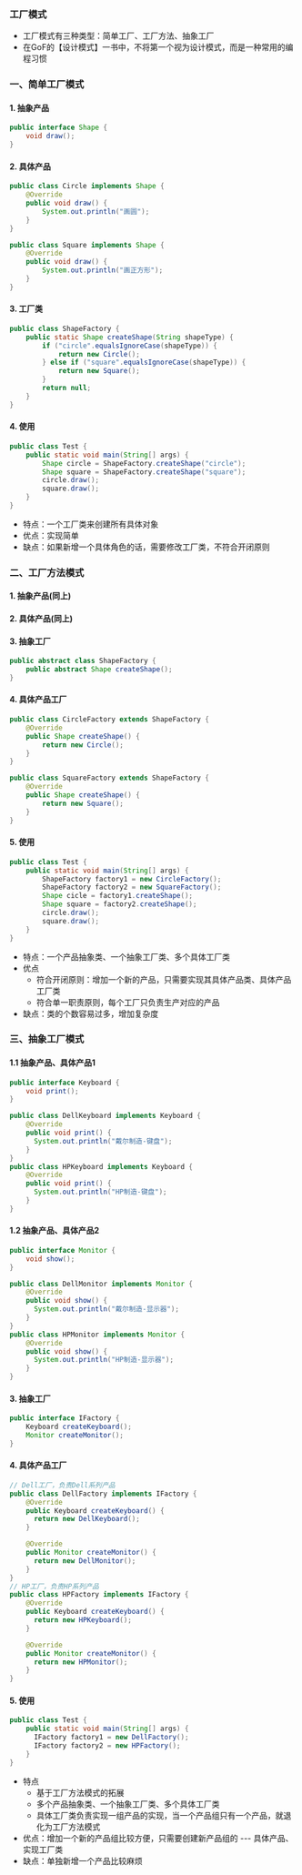 ### 工厂模式

* 工厂模式有三种类型：简单工厂、工厂方法、抽象工厂
* 在GoF的【设计模式】一书中，不将第一个视为设计模式，而是一种常用的编程习惯

### 一、简单工厂模式
#### 1. 抽象产品
```java
public interface Shape {
    void draw();
}
```

#### 2. 具体产品
```java
public class Circle implements Shape {
    @Override
    public void draw() {
        System.out.println("画圆");
    }
}

public class Square implements Shape {
    @Override
    public void draw() {
        System.out.println("画正方形");
    }
}
```

#### 3. 工厂类
```java
public class ShapeFactory {
    public static Shape createShape(String shapeType) {
        if ("circle".equalsIgnoreCase(shapeType)) {
            return new Circle();
        } else if ("square".equalsIgnoreCase(shapeType)) {
            return new Square();
        }
        return null;
    }
}
```

#### 4. 使用
```java
public class Test {
    public static void main(String[] args) {
        Shape circle = ShapeFactory.createShape("circle");
        Shape square = ShapeFactory.createShape("square");
        circle.draw();
        square.draw();
    }
}
```

* 特点：一个工厂类来创建所有具体对象
* 优点：实现简单
* 缺点：如果新增一个具体角色的话，需要修改工厂类，不符合开闭原则





### 二、工厂方法模式
#### 1. 抽象产品(同上)
#### 2. 具体产品(同上)
#### 3. 抽象工厂
```java
public abstract class ShapeFactory {
    public abstract Shape createShape();
}
```

#### 4. 具体产品工厂
```java
public class CircleFactory extends ShapeFactory {
    @Override
    public Shape createShape() {
        return new Circle();
    }
}

public class SquareFactory extends ShapeFactory {
    @Override
    public Shape createShape() {
        return new Square();
    }
}
```

#### 5. 使用
```java
public class Test {
    public static void main(String[] args) {
        ShapeFactory factory1 = new CircleFactory();
        ShapeFactory factory2 = new SquareFactory();
        Shape cicle = factory1.createShape();
        Shape square = factory2.createShape();
        circle.draw();
        square.draw();
    }
}
```

* 特点：一个产品抽象类、一个抽象工厂类、多个具体工厂类
* 优点
    * 符合开闭原则：增加⼀个新的产品，只需要实现其具体产品类、具体产品工厂类
    * 符合单⼀职责原则，每个⼯⼚只负责⽣产对应的产品
* 缺点：类的个数容易过多，增加复杂度






### 三、抽象工厂模式
#### 1.1 抽象产品、具体产品1
```java
public interface Keyboard {
    void print();
}

public class DellKeyboard implements Keyboard {
    @Override
    public void print() {
      System.out.println("戴尔制造-键盘");
    }
}
public class HPKeyboard implements Keyboard {
    @Override
    public void print() {
      System.out.println("HP制造-键盘");
    }
}
```

#### 1.2 抽象产品、具体产品2
```java
public interface Monitor {
    void show();
}

public class DellMonitor implements Monitor {
    @Override
    public void show() {
      System.out.println("戴尔制造-显示器");
    }
}
public class HPMonitor implements Monitor {
    @Override
    public void show() {
      System.out.println("HP制造-显示器");
    }
}
```

#### 3. 抽象工厂
```java
public interface IFactory {
    Keyboard createKeyboard();
    Monitor createMonitor();
}
```

#### 4. 具体产品工厂
```java
// Dell工厂，负责Dell系列产品
public class DellFactory implements IFactory {
    @Override
    public Keyboard createKeyboard() {
      return new DellKeyboard();
    }

    @Override
    public Monitor createMonitor() {
      return new DellMonitor();
    }
}
// HP工厂，负责HP系列产品
public class HPFactory implements IFactory {
    @Override
    public Keyboard createKeyboard() {
      return new HPKeyboard();
    }

    @Override
    public Monitor createMonitor() {
      return new HPMonitor();
    }
}
```

#### 5. 使用
```java
public class Test {
    public static void main(String[] args) {
      IFactory factory1 = new DellFactory();
      IFactory factory2 = new HPFactory();
    }
}
```

* 特点
  * 基于工厂方法模式的拓展
  * 多个产品抽象类、一个抽象工厂类、多个具体工厂类
  * 具体工厂类负责实现一组产品的实现，当一个产品组只有一个产品，就退化为工厂方法模式
* 优点：增加⼀个新的产品组比较方便，只需要创建新产品组的 --- 具体产品、实现工厂类
* 缺点：单独新增一个产品比较麻烦